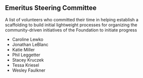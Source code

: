 ## Emeritus Steering Committee

A list of volunteers who committed their time in helping establish a scaffolding to build initial lightweight processes for organizing the community-driven initiatives of the Foundation to initiate progress

- Caroline Lewko
- Jonathan LeBlanc
- Katie Miller
- Phil Leggetter
- Stacey Kruczek
- Tessa Kriesel
- Wesley Faulkner

